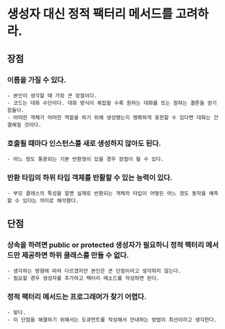 # 생성자 대신 정적 팩터리 메서드를 고려하라.

## 장점
### 이름을 가질 수 있다.
    - 본인이 생각할 때 가장 큰 장점이다. 
    - 코드는 대화 수단이다. 대화 방식이 복잡할 수록 원하는 대화를 또는 원하는 결론을 얻기 힘들다.
    - 어떠한 객체가 어떠한 역할을 하기 위해 생성됐는지 명확하게 표현할 수 있다면 대화는 간결해질 것이다.
### 호출될 때마다 인스턴스를 새로 생성하지 않아도 된다.
    - 어느 정도 통용되는 기본 반환형이 있을 경우 장점이 될 수 있다.
### 반환 타입의 하위 타입 객체를 반활할 수 있는 능력이 있다.
    - 부모 클래스의 특성을 알면 실제로 반환되는 객체의 타입이 어떻든 어느 정도 동작을 예측할 수 있다는 의미로 해석했다.
 
## 단점
### 상속을 하려면 public or protected 생성자가 필요하니 정적 팩터리 메서드만 제공하면 하위 클래스를 만들 수 없다.
    - 생각하는 방향에 따라 다르겠지만 본인은 큰 단점이라고 생각하지 않는다.
    - 필요할 경우 생성자를 추가하고 팩터리 메소드를 작성하면 된다.
### 정적 팩터리 메서드는 프로그래머가 찾기 어렵다.
    - 맞다.
    - 이 단점을 해결하기 위해서는 도큐먼트를 작성해서 안내하는 방법이 최선이라고 생각한다.
